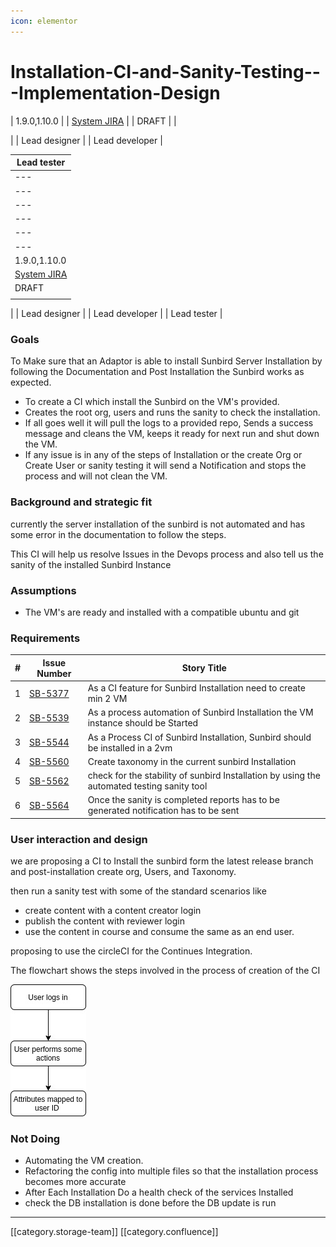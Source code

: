 ```yaml
---
icon: elementor
---
```


# Installation-CI-and-Sanity-Testing---Implementation-Design

\| 1.9.0,1.10.0 | | [System JIRA](https://browse/) | | DRAFT | |

\| | Lead designer | | Lead developer |

| Lead tester                    |
| ------------------------------ |
| ---                            |
| ---                            |
| ---                            |
| ---                            |
| ---                            |
| ---                            |
| 1.9.0,1.10.0                   |
| [System JIRA](https://browse/) |
| DRAFT                          |
|                                |

\| | Lead designer | | Lead developer | | Lead tester |

### Goals

To Make sure that an Adaptor is able to install Sunbird Server Installation by following the Documentation and Post Installation the Sunbird works as expected.

* To create a CI which install the Sunbird on the VM's provided.
* Creates the root org, users and runs the sanity to check the installation.
* If all goes well it will pull the logs to a provided repo, Sends a success message and cleans the VM, keeps it ready for next run and shut down the VM.
* If any issue is in any of the steps of Installation or the create Org or Create User or sanity testing it will send a Notification and stops the process and will not clean the VM.

### Background and strategic fit

currently the server installation of the sunbird is not automated and has some error in the documentation to follow the steps.

This CI will help us resolve Issues in the Devops process and also tell us the sanity of the installed Sunbird Instance

### Assumptions

* The VM's are ready and installed with a compatible ubuntu and git

### Requirements

| # | Issue Number                                                    | Story Title                                                                                |
| - | --------------------------------------------------------------- | ------------------------------------------------------------------------------------------ |
| 1 | [SB-5377](https://project-sunbird.atlassian.net/browse/SB-5377) | As a CI feature for Sunbird Installation need to create min 2 VM                           |
| 2 | [SB-5539](https://project-sunbird.atlassian.net/browse/SB-5539) | As a process automation of Sunbird Installation the VM instance should be Started          |
| 3 | [SB-5544](https://project-sunbird.atlassian.net/browse/SB-5544) | As a Process CI of Sunbird Installation, Sunbird should be installed in a 2vm              |
| 4 | [SB-5560](https://project-sunbird.atlassian.net/browse/SB-5560) | Create taxonomy in the current sunbird Installation                                        |
| 5 | [SB-5562](https://project-sunbird.atlassian.net/browse/SB-5562) | check for the stability of sunbird Installation by using the automated testing sanity tool |
| 6 | [SB-5564](https://project-sunbird.atlassian.net/browse/SB-5564) | Once the sanity is completed reports has to be generated notification has to be sent       |

### User interaction and design

we are proposing a CI to Install the sunbird form the latest release branch and post-installation create org, Users, and Taxonomy.

then run a sanity test with some of the standard scenarios like

* create content with a content creator login
* publish the content with reviewer login
* use the content in course and consume the same as an end user.

proposing to use the circleCI for the Continues Integration.

The flowchart shows the steps involved in the process of creation of the CI&#x20;

![](<../../../../.gitbook/assets/Untitled Diagram.jpg>)

### Not Doing

* Automating the VM creation.
* Refactoring the config into multiple files so that the installation process becomes more accurate
* After Each Installation Do a health check of the services Installed
* check the DB installation is done before the DB update is run

***

\[\[category.storage-team]] \[\[category.confluence]]
